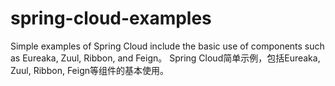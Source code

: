 # spring-cloud-examples
Simple examples of Spring Cloud include the basic use of components such as Eureaka, Zuul, Ribbon, and Feign。 Spring Cloud简单示例，包括Eureaka, Zuul, Ribbon, Feign等组件的基本使用。
